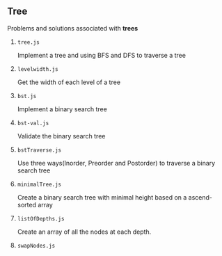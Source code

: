 ## Tree

Problems and solutions associated with **trees**

1. `tree.js`

   Implement a tree and using BFS and DFS to traverse a tree

2. `levelwidth.js`

   Get the width of each level of a tree

3. `bst.js`

   Implement a binary search tree

4. `bst-val.js`

   Validate the binary search tree

5. `bstTraverse.js`

   Use three ways(Inorder, Preorder and Postorder) to traverse a binary search tree

6. `minimalTree.js`

   Create a binary search tree with minimal height based on a ascend-sorted array

7. `listOfDepths.js`

   Create an array of all the nodes at each depth.

8. `swapNodes.js`
